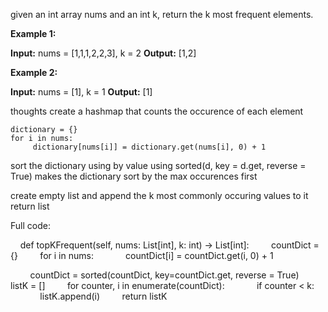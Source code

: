 given an int array nums and an int k, return the k most frequent elements.

**Example 1:**

**Input:** nums = [1,1,1,2,2,3], k = 2
**Output:** [1,2]

**Example 2:**

**Input:** nums = [1], k = 1
**Output:** [1]

thoughts
create a hashmap that counts the occurence of each element

	dictionary = {}
	for i in nums:
		 dictionary[nums[i]] = dictionary.get(nums[i], 0) + 1

sort the dictionary using by value using sorted(d, key = d.get, reverse = True)
makes the dictionary sort by the max occurences first

create empty list and append the k most commonly occuring values to it
return list

Full code:

    def topKFrequent(self, nums: List[int], k: int) -> List[int]:
        countDict = {}
        for i in nums:
            countDict[i] = countDict.get(i, 0) + 1
			
        countDict = sorted(countDict, key=countDict.get, reverse = True)
        listK = []
        for counter, i in enumerate(countDict):
            if counter < k:
                listK.append(i)
        return listK
